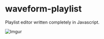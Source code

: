 waveform-playlist
=================

Playlist editor written completely in Javascript.

![Imgur](http://i.imgur.com/99u8ipS.png)
